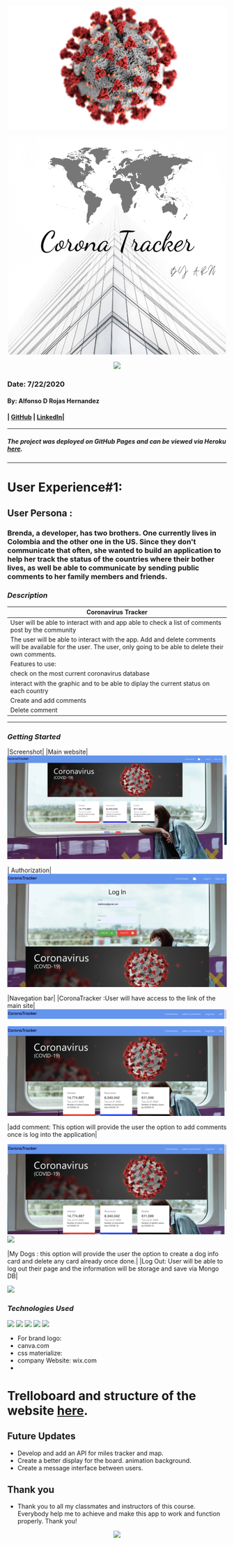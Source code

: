 

<img src="image/coronavirus-3992933.jpg">

<p align="center">

 <img  src="image/ARH Logo (4).png">

 </p>

<p align="center">
<img src="image/pills-on-blue-background-3936358.jpg">
</p>

### Date: 7/22/2020
#### By: Alfonso D Rojas Hernandez 
#### | [GitHub](https://github.com/acostade29) | [LinkedIn](https://www.linkedin.com/in/alfonso-d-rojas-hernandez-2253a0105/)| 
***

##### The project was deployed on GitHub Pages and can be viewed via Heroku [here](https://coronatrackeralfonso.herokuapp.com//).
***




# User Experience#1:
## User Persona :
### Brenda, a developer, has two brothers. One currently lives in Colombia and the other one in the US. Since they don't communicate that often, she wanted to build an application to help her track the status of the countries where their bother lives, as well be able to communicate by sending public comments to her family members and friends. 






### ***Description***
|Coronavirus Tracker |
|---|
| User will be able to interact with and app able to check a list of comments post by the community|
| The user will be able to interact with the app. Add and delete comments will be available for the user. The user, only going to be able to delete their own comments. |
| Features to use: |
| check on the most current coronavirus database|
|interact with the graphic and to be able to diplay the current status on each country|
| Create and add comments|
| Delete comment|



***

### ***Getting Started***
|Screenshot|
|Main website|
<img src="image/Screen Shot 2020-07-21 at 2.04.17 PM.png"></image>


| Authorization|
<img src="image/Screen Shot 2020-07-21 at 2.20.17 PM.png">

|Navegation bar|
|CoronaTracker :User will have access to the link of the main site|
<img src="image/Screen Shot 2020-07-21 at 2.05.48 PM.png">


<img src="image/Screen Shot 2020-07-21 at 2.06.03 PM.png">

|add comment: This option will provide the user the option to add comments once is log into the application|

<img src="image/Screen Shot 2020-07-21 at 2.06.03 PM.png">


<img src= "public/images/Screen Shot 2020-06-05 at 3.19.48 PM.png">

|My Dogs : this option will provide the user the option to create a dog info card and delete any card already once done.|
|Log Out: User will be able to log out their page and the information will be storage and save via Mongo DB|

<img src="public/images/Screen Shot 2020-06-05 at 3.21.54 PM.png">






   

### ***Technologies Used***
<img src="public/images/github jedi.jpeg">
<img src="public/images/favicon.ico">
<img src="public/images/herokulogo.png">
<img src="public/images/cssjavahtml.jpeg">
<img src="public/images/nodeexpress.jpeg">

- For brand logo:
- canva.com
- css materialize:
- company Website: wix.com
- 





# Trelloboard and structure of the website [here](https://trello.com/b/Ly4uhb83/dog-walking).












## Future Updates 
- Develop and add an API for miles tracker and map.
-  Create a better display for the board. animation background. 
-  Create a message interface between users.  



## Thank you 
- Thank you to all my classmates and instructors of this course. Everybody help me to achieve and make this app to work and function properly.
Thank you!


<p align="center">

<img src="public/images/Dog.jpeg">
 </p>